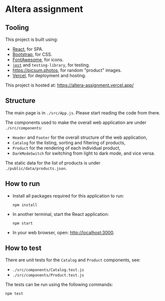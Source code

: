 # Altera assignment

## Tooling

This project is built using:

- [React], for SPA.
- [Bootstrap], for CSS.
- [FontAwesome], for icons.
- [`jest`] and `testing-library`, for testing.
- <https://picsum.photos>, for random "product" images.
- [Vercel], for deployment and hosting.

This project is hosted at: <https://altera-assignment.vercel.app/>

## Structure

The main page is in `./src/App.js`.
Please start reading the code from there.

The components used to make the overall web application are under
`./src/components`:

- `Header` and `Footer` for the overall structure of the web application,
- `Catalog` for the listing, sorting and filtering of products,
- `Product` for the rendering of each individual product,
- `DarkModeSwitch` for switching from light to dark mode, and vice versa.

The static data for the list of products is under `./public/data/products.json`.

## How to run

- Install all packages required for this application to run:

  ```console
  npm install
  ```

- In another terminal, start the React application:

  ```console
  npm start
  ```

- In your web browser, open: <http://localhost:3000>.

## How to test

There are unit tests for the `Catalog` and `Product` components, see:

- `./src/components/Catalog.test.js`
- `./src/components/Product.test.js`

The tests can be run using the following commands:

```console
npm test
```

[React]: https://react.dev/
[Bootstrap]: https://getbootstrap.com/docs/5.3/
[FontAwesome]: https://fontawesome.com/
[`jest`]: https://jestjs.io/
[Vercel]: https://vercel.com/
